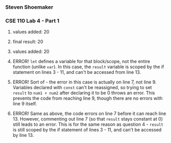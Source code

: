 ### Steven Shoemaker
### CSE 110 Lab 4 - Part 1

1. values added:  20

2. final result:  20

3. values added:  20

4. ERROR! `let` defines a variable for that block/scope, not the entire function (unlike `var`). In this case, the `result` variable is scoped by the if statement on lines 3 - 11, and can't be accessed from line 13.

5. ERROR! Sort of - the error in this case is actually on line 7, not line 9. Variables declared with `const` can't be reassigned, so trying to set `result` to `num1 + num2` after declaring it to be 0 throws an error. This prevents the code from reaching line 9, though there are no errors with line 9 itself.

6. ERROR! Same as above, the code errors on line 7 before it can reach line 13. However, commenting out line 7 (so that `result` stays constant at 0) still leads to an error. This is for the same reason as question 4 - `result` is still scoped by the if statement of lines 3 - 11, and can't be accessed by line 13.